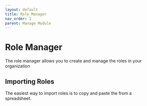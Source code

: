 ```yaml
---
layout: default
title: Role Manager
nav_order: 1
parent: Manage Module
---
```



# Role Manager

The role manager allows you to create and manage the roles in your organization


## Importing Roles

The easiest way to import roles is to copy and paste the from a spreadsheet.


